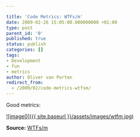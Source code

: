 ```yaml
---

title: 'Code Metrics: WTFs/m'
date: 2009-02-26 15:05:00.000000000 +01:00
type: post
parent_id: '0'
published: true
status: publish
categories: []
tags:
- Development
- fun
- metrics
author: Oliver van Porten
redirect_from:
  - /2009/02/code-metrics-wtfsm/
---
```

Good metrics:

[![image0]({{ site.baseurl }}/assets/images/wtfm.jpg)](http://www.osnews.com/story/19266/WTFs_m)

**Source:** [WTFs/m](http://www.osnews.com/story/19266/WTFs_m)